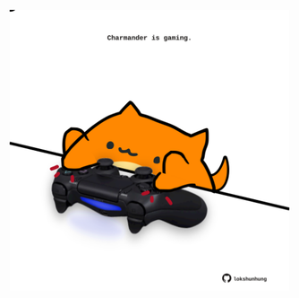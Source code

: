 <!-- built at 01/04/2023, 22:00:48 UTC -->
<p align="center">
  <img width="500" height="500" src="./ReadmeImage.svg">
</p>
